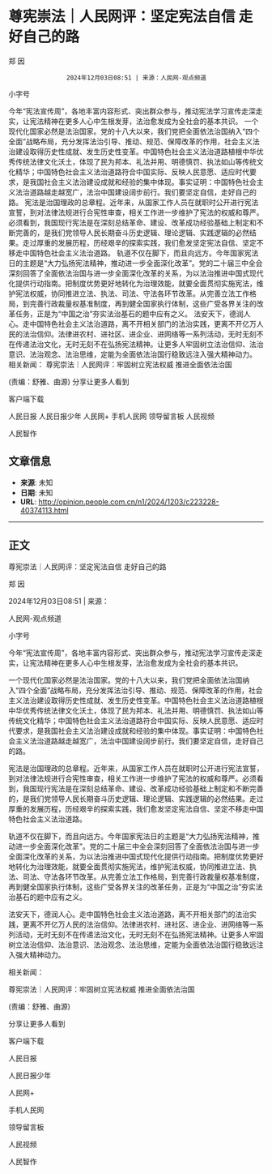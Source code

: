 # 尊宪崇法｜人民网评：坚定宪法自信 走好自己的路

郑 因


					2024年12月03日08:51 | 来源：人民网-观点频道


小字号





今年“宪法宣传周”，各地丰富内容形式、突出群众参与，推动宪法学习宣传走深走实，让宪法精神在更多人心中生根发芽，法治愈发成为全社会的基本共识。
一个现代化国家必然是法治国家。党的十八大以来，我们党把全面依法治国纳入“四个全面”战略布局，充分发挥法治引导、推动、规范、保障改革的作用，社会主义法治建设取得历史性成就、发生历史性变革。中国特色社会主义法治道路植根中华优秀传统法律文化沃土，体现了民为邦本、礼法并用、明德慎罚、执法如山等传统文化精华；中国特色社会主义法治道路符合中国实际、反映人民意愿、适应时代要求，是我国社会主义法治建设成就和经验的集中体现。事实证明：中国特色社会主义法治道路越走越宽广，法治中国建设阔步前行。我们要坚定自信，走好自己的路。
宪法是治国理政的总章程。近年来，从国家工作人员在就职时公开进行宪法宣誓，到对法律法规进行合宪性审查，相关工作进一步维护了宪法的权威和尊严。必须看到，我国现行宪法是在深刻总结革命、建设、改革成功经验基础上制定和不断完善的，是我们党领导人民长期奋斗历史逻辑、理论逻辑、实践逻辑的必然结果。走过厚重的发展历程，历经艰辛的探索实践，我们愈发坚定宪法自信、坚定不移走中国特色社会主义法治道路。
轨道不仅在脚下，而且向远方。今年国家宪法日的主题是“大力弘扬宪法精神，推动进一步全面深化改革”。党的二十届三中全会深刻回答了全面依法治国与进一步全面深化改革的关系，为以法治推进中国式现代化提供行动指南。把制度优势更好地转化为治理效能，就要全面贯彻实施宪法，维护宪法权威，协同推进立法、执法、司法、守法各环节改革。从完善立法工作格局，到完善行政裁量权基准制度，再到健全国家执行体制，这些广受各界关注的改革任务，正是为“中国之治”夯实法治基石的题中应有之义。
法安天下，德润人心。走中国特色社会主义法治道路，离不开相关部门的法治实践，更离不开亿万人民的法治信仰。法律进农村、进社区、进企业、进网络等一系列活动，无时无刻不在传递法治文化，无时无刻不在弘扬宪法精神。让更多人牢固树立法治信仰、法治意识、法治观念、法治思维，定能为全面依法治国行稳致远注入强大精神动力。
相关新闻：
尊宪崇法｜人民网评：牢固树立宪法权威 推进全面依法治国

(责编：舒雅、曲源)
分享让更多人看到  


客户端下载

人民日报
人民日报少年
人民网+
手机人民网
领导留言板
人民视频

人民智作

## 文章信息

- **来源**: 未知
- **日期**: 未知
- **URL**: http://opinion.people.com.cn/n1/2024/1203/c223228-40374113.html

---

## 正文

尊宪崇法｜人民网评：坚定宪法自信 走好自己的路

郑 因

2024年12月03日08:51 | 来源：

人民网-观点频道

小字号

今年“宪法宣传周”，各地丰富内容形式、突出群众参与，推动宪法学习宣传走深走实，让宪法精神在更多人心中生根发芽，法治愈发成为全社会的基本共识。

一个现代化国家必然是法治国家。党的十八大以来，我们党把全面依法治国纳入“四个全面”战略布局，充分发挥法治引导、推动、规范、保障改革的作用，社会主义法治建设取得历史性成就、发生历史性变革。中国特色社会主义法治道路植根中华优秀传统法律文化沃土，体现了民为邦本、礼法并用、明德慎罚、执法如山等传统文化精华；中国特色社会主义法治道路符合中国实际、反映人民意愿、适应时代要求，是我国社会主义法治建设成就和经验的集中体现。事实证明：中国特色社会主义法治道路越走越宽广，法治中国建设阔步前行。我们要坚定自信，走好自己的路。

宪法是治国理政的总章程。近年来，从国家工作人员在就职时公开进行宪法宣誓，到对法律法规进行合宪性审查，相关工作进一步维护了宪法的权威和尊严。必须看到，我国现行宪法是在深刻总结革命、建设、改革成功经验基础上制定和不断完善的，是我们党领导人民长期奋斗历史逻辑、理论逻辑、实践逻辑的必然结果。走过厚重的发展历程，历经艰辛的探索实践，我们愈发坚定宪法自信、坚定不移走中国特色社会主义法治道路。

轨道不仅在脚下，而且向远方。今年国家宪法日的主题是“大力弘扬宪法精神，推动进一步全面深化改革”。党的二十届三中全会深刻回答了全面依法治国与进一步全面深化改革的关系，为以法治推进中国式现代化提供行动指南。把制度优势更好地转化为治理效能，就要全面贯彻实施宪法，维护宪法权威，协同推进立法、执法、司法、守法各环节改革。从完善立法工作格局，到完善行政裁量权基准制度，再到健全国家执行体制，这些广受各界关注的改革任务，正是为“中国之治”夯实法治基石的题中应有之义。

法安天下，德润人心。走中国特色社会主义法治道路，离不开相关部门的法治实践，更离不开亿万人民的法治信仰。法律进农村、进社区、进企业、进网络等一系列活动，无时无刻不在传递法治文化，无时无刻不在弘扬宪法精神。让更多人牢固树立法治信仰、法治意识、法治观念、法治思维，定能为全面依法治国行稳致远注入强大精神动力。

相关新闻：

尊宪崇法｜人民网评：牢固树立宪法权威 推进全面依法治国

(责编：舒雅、曲源)

分享让更多人看到

客户端下载

人民日报

人民日报少年

人民网+

手机人民网

领导留言板

人民视频

人民智作


